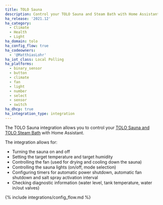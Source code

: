 ```yaml
---
title: TOLO Sauna
description: Control your TOLO Sauna and Steam Bath with Home Assistant.
ha_release: '2021.12'
ha_category:
  - Climate
  - Health
  - Light
ha_domain: tolo
ha_config_flow: true
ha_codeowners:
  - '@MatthiasLohr'
ha_iot_class: Local Polling
ha_platforms:
  - binary_sensor
  - button
  - climate
  - fan
  - light
  - number
  - select
  - sensor
  - switch
ha_dhcp: true
ha_integration_type: integration
---
```


The TOLO Sauna integration allows you to control your [TOLO Sauna and TOLO Steam Bath](https://www.tolosauna.com/) with Home Assistant.

The integration allows for:

- Turning the sauna on and off
- Setting the target temperature and target humidity
- Controlling the fan (used for drying and cooling down the sauna)
- Controlling the sauna lights (on/off, mode selection)
- Configuring timers for automatic power shutdown, automatic fan shutdown and salt spray activation interval
- Checking diagnostic information (water level, tank temperature, water in/out valves)

{% include integrations/config_flow.md %}
